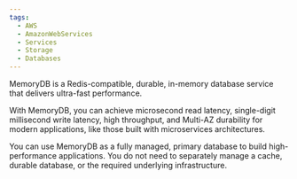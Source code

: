 ```yaml
---
tags:
  - AWS
  - AmazonWebServices
  - Services
  - Storage
  - Databases
---
```

MemoryDB is a Redis-compatible, durable, in-memory database service that delivers ultra-fast performance. 

With MemoryDB, you can achieve microsecond read latency, single-digit millisecond write latency, high throughput, and Multi-AZ durability for modern applications, like those built with microservices architectures. 

You can use MemoryDB as a fully managed, primary database to build high-performance applications. You do not need to separately manage a cache, durable database, or the required underlying infrastructure.